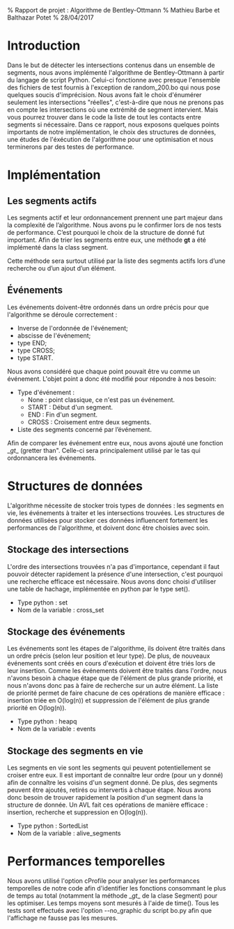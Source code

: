 % Rapport de projet : Algorithme de Bentley-Ottmann
% Mathieu Barbe et Balthazar Potet
% 28/04/2017

# Introduction

Dans le but de détecter les intersections contenus dans un ensemble de segments, nous avons implémenté l'algorithme de Bentley-Ottmann à partir du langage de script Python.
Celui-ci fonctionne avec presque l'ensemble des fichiers de test fournis à l'exception de random_200.bo qui nous pose quelques soucis d'imprécision.
Nous avons fait le choix d'énumérer seulement les intersections "réelles", c'est-à-dire que nous ne prenons pas en compte les intersections où une extrémité de segment intervient. Mais vous pourrez trouver dans le code la liste de tout les contacts entre segments si nécessaire.
Dans ce rapport, nous exposons quelques points importants de notre implémentation, le choix des structures de données, une études de l'éxécution de l'algorithme pour une optimisation et nous terminerons par des testes de performance.

# Implémentation

## Les segments actifs

Les segments actif et leur ordonnancement prennent  une part majeur dans la complexité de l’algorithme. Nous avons pu le confirmer lors de nos tests de performance. C’est pourquoi le choix de la structure de donné fut important. Afin de trier les segments entre eux, une méthode __gt__ a été implémenté dans la class segment.

Cette méthode sera surtout utilisé par la liste des segments actifs lors d’une recherche ou d’un ajout d’un élément.

## Événements

Les événements doivent-être ordonnés dans un ordre précis pour que l'algorithme se déroule correctement :

* Inverse de l'ordonnée de l'événement;
* abscisse de l'événement;
* type END;
* type CROSS;
* type START.

Nous avons considéré que chaque point pouvait être vu comme un événement. L'objet point a donc été modifié pour répondre à nos besoin:

* Type d'événement :
    - None : point classique, ce n'est pas un événement.
    - START : Début d'un segment.
    - END : Fin d'un segment.
    - CROSS : Croisement entre deux segments.
* Liste des segments concerné par l’événement.

Afin de comparer les événement entre eux, nous avons ajouté une fonction \__gt__ (gretter than".
Celle-ci sera principalement utilisé par le tas qui ordonnancera les événements.


# Structures de données
L'algorithme nécessite de stocker trois types de données : les segments en vie, les événements à traiter et les intersections trouvées. Les structures de données utilisées pour stocker ces données influencent fortement les performances de l'algorithme, et doivent donc être choisies avec soin.

## Stockage des intersections
L'ordre des intersections trouvées n'a pas d'importance, cependant il faut pouvoir détecter rapidement la présence d'une intersection, c'est pourquoi une recherche efficace est nécessaire. Nous avons donc choisi d'utiliser une table de hachage, implémentée en python par le type set().

* Type python : set
* Nom de la variable : cross_set

## Stockage des événements
Les événements sont les étapes de l'algorithme, ils doivent être traités dans un ordre précis (selon leur position et leur type). De plus, de nouveaux événements sont créés en cours d'exécution et doivent être triés lors de leur insertion. Comme les événements doivent être traités dans l'ordre, nous n'avons besoin à chaque étape que de l'élément de plus grande priorité, et nous n'avons donc pas à faire de recherche sur un autre élément. La liste de priorité permet de faire chacune de ces opérations de manière efficace : insertion triée en O(log(n)) et suppression de l'élément de plus grande priorité en O(log(n)).

* Type python : heapq
* Nom de la variable : events

## Stockage des segments en vie
Les segments en vie sont les segments qui peuvent potentiellement se croiser entre eux. Il est important de connaître leur ordre (pour un y donné) afin de connaître les voisins d'un segment donné. De plus, des segments peuvent être ajoutés, retirés ou intervertis à chaque étape. Nous avons donc besoin de trouver rapidement la position d'un segment dans la structure de donnée. Un AVL fait ces opérations de manière efficace : insertion, recherche et suppression en O(log(n)).

* Type python : SortedList
* Nom de la variable : alive_segments

# Performances temporelles
Nous avons utilisé l'option cProfile pour analyser les performances temporelles de notre code afin d'identifier les fonctions consommant le plus de temps au total (notamment la méthode \__gt__ de la clase Segment) pour les optimiser. Les temps moyens sont mesurés à l'aide de time(). Tous les tests sont effectués avec l'option --no_graphic du script bo.py afin que l'affichage ne fausse pas les mesures.
